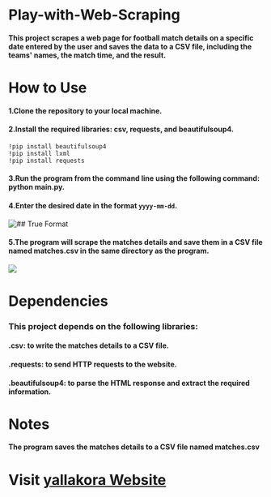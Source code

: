 # Play-with-Web-Scraping
#### This project scrapes a web page for football match details on a specific date entered by the user and saves the data to a CSV file, including the teams' names, the match time, and the result.
 # How to Use
#### 1.Clone the repository to your local machine.
#### 2.Install the required libraries: csv, requests, and beautifulsoup4.
~~~
!pip install beautifulsoup4
!pip install lxml
!pip install requests

~~~




#### 3.Run the program from the command line using the following command: python main.py.
#### 4.Enter the desired date in the format `yyyy-mm-dd`.
![## True Format](https://user-images.githubusercontent.com/118063610/230723845-e1082d34-ed24-4fd5-9093-c86a67c3ce27.png)
#### 5.The program will scrape the matches details and save them in a CSV file named matches.csv in the same directory as the program.
![](https://user-images.githubusercontent.com/118063610/230724139-a9a62309-7399-47a2-a1a8-0b7d55942355.png)
# Dependencies

### This project depends on the following libraries:

#### .csv: to write the matches details to a CSV file.
#### .requests: to send HTTP requests to the website.
#### .beautifulsoup4: to parse the HTML response and extract the required information.
# Notes
#### The program saves the matches details to a CSV file named matches.csv

# Visit  [yallakora Website](https://www.yallakora.com/match-center/%D9%85%D8%B1%D9%83%D8%B2-%D8%A7%D9%84%D9%85%D8%A8%D8%A7%D8%B1%D9%8A%D8%A7%D8%AA?date=6/4/2023#days)

